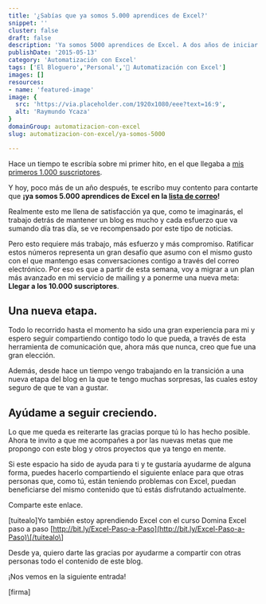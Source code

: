 ```yaml
---
title: '¿Sabías que ya somos 5.000 aprendices de Excel?'
snippet: ''
cluster: false
draft: false 
description: 'Ya somos 5000 aprendices de Excel. A dos años de iniciar este proyecto, mi lista de correo ha llegado a multiplicarse por 1000 y eso para mi es mucho.'
publishDate: '2015-05-13'
category: 'Automatización con Excel'
tags: ['El Bloguero','Personal','🤖 Automatización con Excel']
images: []
resources: 
- name: 'featured-image'
image: {
  src: 'https://via.placeholder.com/1920x1080/eee?text=16:9',
  alt: 'Raymundo Ycaza'
}
domainGroup: automatizacion-con-excel
slug: automatizacion-con-excel/ya-somos-5000

---
```


Hace un tiempo te escribía sobre mi primer hito, en el que llegaba a [mis primeros 1.000 suscriptores](http://raymundoycaza.com/llegamos-los-1000-suscriptores/).

Y hoy, poco más de un año después, te escribo muy contento para contarte que **¡ya somos 5.000 aprendices de Excel en la [lista de correo](http://raymundoycaza.com/landing/domina-excel-paso-a-paso/)!**

Realmente esto me llena de satisfacción ya que, como te imaginarás, el trabajo detrás de mantener un blog es mucho y cada esfuerzo que va sumando día tras día, se ve recompensado por este tipo de noticias.

Pero esto requiere más trabajo, más esfuerzo y más compromiso. Ratificar estos números representa un gran desafío que asumo con el mismo gusto con el que mantengo esas conversaciones contigo a través del correo electrónico. Por eso es que a partir de esta semana, voy a migrar a un plan más avanzado en mi servicio de mailing y a ponerme una nueva meta: **Llegar a los 10.000 suscriptores**.

## Una nueva etapa.

Todo lo recorrido hasta el momento ha sido una gran experiencia para mi y espero seguir compartiendo contigo todo lo que pueda, a través de esta herramienta de comunicación que, ahora más que nunca, creo que fue una gran elección.

Además, desde hace un tiempo vengo trabajando en la transición a una nueva etapa del blog en la que te tengo muchas sorpresas, las cuales estoy seguro de que te van a gustar.

## Ayúdame a seguir creciendo.

Lo que me queda es reiterarte las gracias porque tú lo has hecho posible. Ahora te invito a que me acompañes a por las nuevas metas que me propongo con este blog y otros proyectos que ya tengo en mente.

Si este espacio ha sido de ayuda para ti y te gustaría ayudarme de alguna forma, puedes hacerlo compartiendo el siguiente enlace para que otras personas que, como tú, están teniendo problemas con Excel, puedan beneficiarse del mismo contenido que tú estás disfrutando actualmente.

Comparte este enlace.

\[tuitealo\]Yo también estoy aprendiendo Excel con el curso Domina Excel paso a paso [http://bit.ly/Excel-Paso-a-Paso](http://bit.ly/Excel-Paso-a-Paso)\[/tuitealo\]

Desde ya, quiero darte las gracias por ayudarme a compartir con otras personas todo el contenido de este blog.

¡Nos vemos en la siguiente entrada!

\[firma\]
